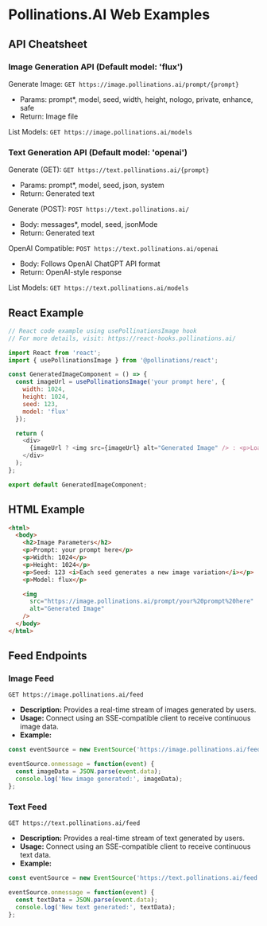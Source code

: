 # Pollinations.AI Web Examples

## API Cheatsheet

### Image Generation API (Default model: 'flux')

Generate Image: `GET https://image.pollinations.ai/prompt/{prompt}`
- Params: prompt*, model, seed, width, height, nologo, private, enhance, safe
- Return: Image file

List Models: `GET https://image.pollinations.ai/models`

### Text Generation API (Default model: 'openai')

Generate (GET): `GET https://text.pollinations.ai/{prompt}`
- Params: prompt*, model, seed, json, system
- Return: Generated text

Generate (POST): `POST https://text.pollinations.ai/`
- Body: messages*, model, seed, jsonMode
- Return: Generated text

OpenAI Compatible: `POST https://text.pollinations.ai/openai`
- Body: Follows OpenAI ChatGPT API format
- Return: OpenAI-style response

List Models: `GET https://text.pollinations.ai/models`

## React Example

```javascript
// React code example using usePollinationsImage hook
// For more details, visit: https://react-hooks.pollinations.ai/

import React from 'react';
import { usePollinationsImage } from '@pollinations/react';

const GeneratedImageComponent = () => {
  const imageUrl = usePollinationsImage('your prompt here', {
    width: 1024,
    height: 1024,
    seed: 123,
    model: 'flux'
  });

  return (
    <div>
      {imageUrl ? <img src={imageUrl} alt="Generated Image" /> : <p>Loading...</p>}
    </div>
  );
};

export default GeneratedImageComponent;
```

## HTML Example

```html
<html>
  <body>
    <h2>Image Parameters</h2>
    <p>Prompt: your prompt here</p>
    <p>Width: 1024</p>
    <p>Height: 1024</p>
    <p>Seed: 123 <i>Each seed generates a new image variation</i></p>
    <p>Model: flux</p>

    <img 
      src="https://image.pollinations.ai/prompt/your%20prompt%20here" 
      alt="Generated Image"
    />
  </body>
</html>
```

## Feed Endpoints

### Image Feed

`GET https://image.pollinations.ai/feed`

- **Description:** Provides a real-time stream of images generated by users.
- **Usage:** Connect using an SSE-compatible client to receive continuous image data.
- **Example:**

```javascript
const eventSource = new EventSource('https://image.pollinations.ai/feed');

eventSource.onmessage = function(event) {
  const imageData = JSON.parse(event.data);
  console.log('New image generated:', imageData);
};
```

### Text Feed

`GET https://text.pollinations.ai/feed`

- **Description:** Provides a real-time stream of text generated by users.
- **Usage:** Connect using an SSE-compatible client to receive continuous text data.
- **Example:**

```javascript
const eventSource = new EventSource('https://text.pollinations.ai/feed');

eventSource.onmessage = function(event) {
  const textData = JSON.parse(event.data);
  console.log('New text generated:', textData);
};
